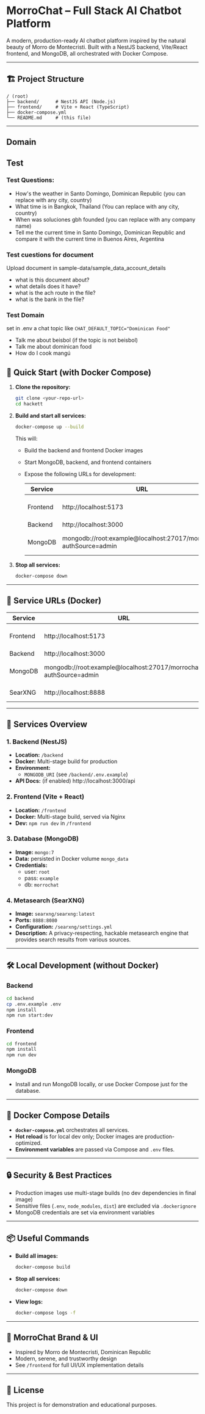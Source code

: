 # MorroChat – Full Stack AI Chatbot Platform

A modern, production-ready AI chatbot platform inspired by the natural beauty of Morro de Montecristi. Built with a NestJS backend, Vite/React frontend, and MongoDB, all orchestrated with Docker Compose.

---

## 🏗️ Project Structure

```
/ (root)
├── backend/      # NestJS API (Node.js)
├── frontend/     # Vite + React (TypeScript)
├── docker-compose.yml
└── README.md     # (this file)
```

---

## Domain



## Test

### Test Questions:
- How's the weather in Santo Domingo, Dominican Republic (you can replace with any city, country)
- What time is in Bangkok, Thailand (You can replace with any city, country)
- When was soluciones gbh founded (you can replace with any company name)
- Tell me the current time in Santo Domingo, Dominican Republic and compare it with the current time in Buenos Aires, Argentina

### Test cuestions for document
Upload document in sample-data/sample_data_account_details
- what is this document about?
- what details does it have?
- what is the ach route in the file?
- what is the bank in the file?

### Test Domain
set in .env a chat topic like
`CHAT_DEFAULT_TOPIC="Dominican Food"`
- Talk me about beisbol (if the topic is not beisbol)
- Talk me about dominican food
- How do I cook mangú


## 🚀 Quick Start (with Docker Compose)

1. **Clone the repository:**
   ```sh
   git clone <your-repo-url>
   cd hackett
   ```

2. **Build and start all services:**
   ```sh
   docker-compose up --build
   ```

   This will:
   - Build the backend and frontend Docker images
   - Start MongoDB, backend, and frontend containers
   - Expose the following URLs for development:

     | Service   | URL                        | Description                |
     |-----------|----------------------------|----------------------------|
     | Frontend  | http://localhost:5173      | MorroChat UI (React/Vite)  |
     | Backend   | http://localhost:3000      | NestJS API                 |
     | MongoDB   | mongodb://root:example@localhost:27017/morrochat?authSource=admin | Database connection string |

3. **Stop all services:**
   ```sh
   docker-compose down
   ```

---

## 🔗 Service URLs (Docker)

| Service   | URL                        | Description                |
|-----------|----------------------------|----------------------------|
| Frontend  | http://localhost:5173      | MorroChat UI (React/Vite)  |
| Backend   | http://localhost:3000      | NestJS API                 |
| MongoDB   | mongodb://root:example@localhost:27017/morrochat?authSource=admin | Database connection string |
| SearXNG   | http://localhost:8888      | Metasearch Engine          |

---

## 🧩 Services Overview

### 1. Backend (NestJS)
- **Location:** `/backend`
- **Docker:** Multi-stage build for production
- **Environment:**
  - `MONGODB_URI` (see `/backend/.env.example`)
- **API Docs:** (if enabled) http://localhost:3000/api

### 2. Frontend (Vite + React)
- **Location:** `/frontend`
- **Docker:** Multi-stage build, served via Nginx
- **Dev:** `npm run dev` in `/frontend`

### 3. Database (MongoDB)
- **Image:** `mongo:7`
- **Data:** persisted in Docker volume `mongo_data`
- **Credentials:**
  - user: `root`
  - pass: `example`
  - db: `morrochat`

### 4. Metasearch (SearXNG)
- **Image:** `searxng/searxng:latest`
- **Ports:** `8888:8080`
- **Configuration:** `/searxng/settings.yml`
- **Description:** A privacy-respecting, hackable metasearch engine that provides search results from various sources.

---

## 🛠️ Local Development (without Docker)

### Backend
```sh
cd backend
cp .env.example .env
npm install
npm run start:dev
```

### Frontend
```sh
cd frontend
npm install
npm run dev
```

### MongoDB
- Install and run MongoDB locally, or use Docker Compose just for the database.

---

## 🐳 Docker Compose Details

- **`docker-compose.yml`** orchestrates all services.
- **Hot reload** is for local dev only; Docker images are production-optimized.
- **Environment variables** are passed via Compose and `.env` files.

---

## 🔒 Security & Best Practices
- Production images use multi-stage builds (no dev dependencies in final image)
- Sensitive files (`.env`, `node_modules`, `dist`) are excluded via `.dockerignore`
- MongoDB credentials are set via environment variables

---

## 📦 Useful Commands

- **Build all images:**
  ```sh
  docker-compose build
  ```
- **Stop all services:**
  ```sh
  docker-compose down
  ```
- **View logs:**
  ```sh
  docker-compose logs -f
  ```

---

## 🌊 MorroChat Brand & UI
- Inspired by Morro de Montecristi, Dominican Republic
- Modern, serene, and trustworthy design
- See `/frontend` for full UI/UX implementation details

---

## 📄 License
This project is for demonstration and educational purposes.

